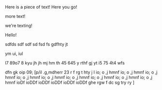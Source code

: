 Here is a piece of text! Here you go!

more text!

we're texting!

Hello!













sdfds
sdf
sdf
sd
fsd
fs
gdfhty
jt

ym
ui,
iul

l7
89o7
8
kyu
jh
jh
mj
hm
th
45
645
y
rthf
gj
yt
i5
75
4t4
wfs

dfn
gk
oip
09;
[p/il
.g,mdherr
23
r
f
rg
t
hty
j
l
io;
o
,j
hmnf
io;
o
,j
hmnf
io;
o
,j
hmnf
io;
o
,j
hmnf
io;
o
,j
hmnf
io;
o
,j
hmnf
io;
o
,j
hmnf
io;
o
,j
hmnf
io;
o
,j
hmnf
ioDf
ioDDf
ioDDf
ioDDf
ioDDf
ioDDf
ghe
rgw
f
dc
sg
try
ry
]
